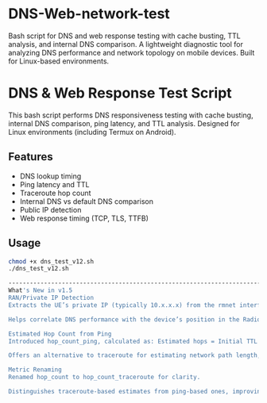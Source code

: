 # DNS-Web-network-test
Bash script for DNS and web response testing with cache busting, TTL analysis, and internal DNS comparison. A lightweight diagnostic tool for analyzing DNS performance and network topology on mobile devices. Built for Linux-based environments.

# DNS & Web Response Test Script

This bash script performs DNS responsiveness testing with cache busting, internal DNS comparison, ping latency, and TTL analysis. Designed for Linux environments (including Termux on Android).

## Features
- DNS lookup timing
- Ping latency and TTL
- Traceroute hop count
- Internal DNS vs default DNS comparison
- Public IP detection
- Web response timing (TCP, TLS, TTFB)

## Usage
```bash
chmod +x dns_test_v12.sh
./dns_test_v12.sh

---------------------------------------------------------------------------------------------
What's New in v1.5
RAN/Private IP Detection
Extracts the UE’s private IP (typically 10.x.x.x) from the rmnet interface using ifconfig.

Helps correlate DNS performance with the device’s position in the Radio Access Network (RAN).

Estimated Hop Count from Ping
Introduced hop_count_ping, calculated as: Estimated hops = Initial TTL (64) − Received TTL

Offers an alternative to traceroute for estimating network path length, especially useful when ICMP behavior differs from TCP.

Metric Renaming
Renamed hop_count to hop_count_traceroute for clarity.

Distinguishes traceroute-based estimates from ping-based ones, improving data readability.
